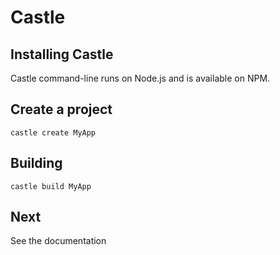 # Castle


## Installing Castle

Castle command-line runs on Node.js and is available on NPM.

## Create a project

```
castle create MyApp
```

## Building

```
castle build MyApp
```


## Next

See the documentation
